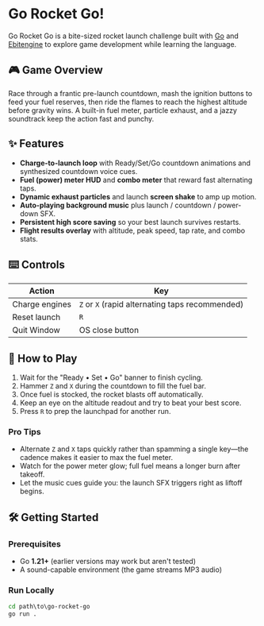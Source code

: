 # Go Rocket Go!

Go Rocket Go is a bite-sized rocket launch challenge built with [Go](https://go.dev) and [Ebitengine](https://ebitengine.org/) to explore game development while learning the language.

## 🎮 Game Overview

Race through a frantic pre-launch countdown, mash the ignition buttons to feed your fuel reserves, then ride the flames to reach the highest altitude before gravity wins. A built-in fuel meter, particle exhaust, and a jazzy soundtrack keep the action fast and punchy.

## ✨ Features

- **Charge-to-launch loop** with Ready/Set/Go countdown animations and synthesized countdown voice cues.
- **Fuel (power) meter HUD** and **combo meter** that reward fast alternating taps.
- **Dynamic exhaust particles** and launch **screen shake** to amp up motion.
- **Auto-playing background music** plus launch / countdown / power-down SFX.
- **Persistent high score saving** so your best launch survives restarts.
- **Flight results overlay** with altitude, peak speed, tap rate, and combo stats.

## ⌨️ Controls

| Action         | Key                                             |
| -------------- | ----------------------------------------------- |
| Charge engines | `Z` or `X` (rapid alternating taps recommended) |
| Reset launch   | `R`                                             |
| Quit Window    | OS close button                                 |

## 🚀 How to Play

1. Wait for the "Ready • Set • Go" banner to finish cycling.
2. Hammer `Z` and `X` during the countdown to fill the fuel bar.
3. Once fuel is stocked, the rocket blasts off automatically.
4. Keep an eye on the altitude readout and try to beat your best score.
5. Press `R` to prep the launchpad for another run.

### Pro Tips

- Alternate `Z` and `X` taps quickly rather than spamming a single key—the cadence makes it easier to max the fuel meter.
- Watch for the power meter glow; full fuel means a longer burn after takeoff.
- Let the music cues guide you: the launch SFX triggers right as liftoff begins.

## 🛠️ Getting Started

### Prerequisites

- Go **1.21+** (earlier versions may work but aren't tested)
- A sound-capable environment (the game streams MP3 audio)

### Run Locally

```cmd
cd path\to\go-rocket-go
go run .
```
